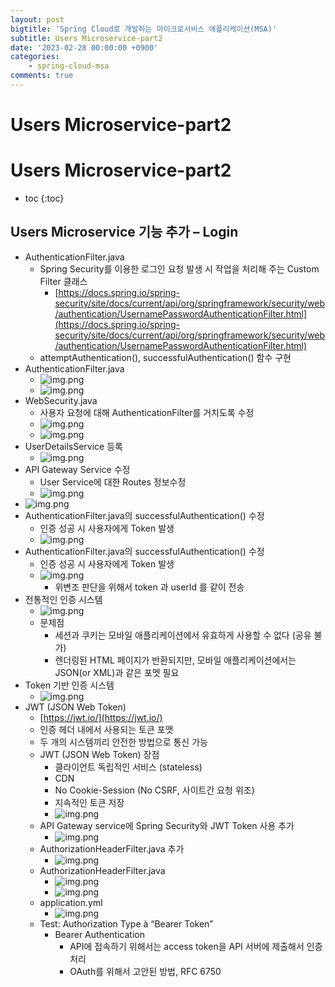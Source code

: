 ```yaml
---
layout: post
bigtitle: 'Spring Cloud로 개발하는 마이크로서비스 애플리케이션(MSA)'
subtitle: Users Microservice-part2
date: '2023-02-28 00:00:00 +0900'
categories:
    - spring-cloud-msa
comments: true
---
```


# Users Microservice-part2

# Users Microservice-part2
* toc
{:toc}

## Users Microservice 기능 추가 – Login
+ AuthenticationFilter.java
  + Spring Security를 이용한 로그인 요청 발생 시 작업을 처리해 주는 Custom Filter 클래스
    + [https://docs.spring.io/spring-security/site/docs/current/api/org/springframework/security/web/authentication/UsernamePasswordAuthenticationFilter.html](https://docs.spring.io/spring-security/site/docs/current/api/org/springframework/security/web/authentication/UsernamePasswordAuthenticationFilter.html)
  + attemptAuthentication(), successfulAuthentication() 함수 구현
+ AuthenticationFilter.java
  + ![img.png](../../../../assets/img/spring-cloud-msa/Users-Microservice-part2.png)
  + ![img.png](../../../../assets/img/spring-cloud-msa/Users-Microservice-part2-2.png)
+ WebSecurity.java
  + 사용자 요청에 대해 AuthenticationFilter를 거치도록 수정
  + ![img.png](../../../../assets/img/spring-cloud-msa/Users-Microservice-part2-3.png)
  + ![img.png](../../../../assets/img/spring-cloud-msa/Users-Microservice-part2-4.png)
+ UserDetailsService 등록
  + ![img.png](../../../../assets/img/spring-cloud-msa/Users-Microservice-part2-5.png)
+ API Gateway Service 수정
  + User Service에 대한 Routes 정보수정
  + ![img.png](../../../../assets/img/spring-cloud-msa/Users-Microservice-part2-6.png)
+ ![img.png](../../../../assets/img/spring-cloud-msa/Users-Microservice-part2-7.png)
+ AuthenticationFilter.java의 successfulAuthentication() 수정
  + 인증 성공 시 사용자에게 Token 발생
  + ![img.png](../../../../assets/img/spring-cloud-msa/Users-Microservice-part2-8.png)
+ AuthenticationFilter.java의 successfulAuthentication() 수정
  + 인증 성공 시 사용자에게 Token 발생
  + ![img.png](../../../../assets/img/spring-cloud-msa/Users-Microservice-part2-9.png)
    + 위변조 판단을 위해서 token 과 userId 를 같이 전송
+ 전통적인 인증 시스템
  + ![img.png](../../../../assets/img/spring-cloud-msa/Users-Microservice-part2-10.png)
  + 문제점
    + 세션과 쿠키는 모바일 애플리케이션에서 유효하게 사용할 수 없다 (공유 불가)
    + 렌더링된 HTML 페이지가 반환되지만, 모바일 애플리케이션에서는 JSON(or XML)과 같은 포멧 필요
+ Token 기반 인증 시스템
  + ![img.png](../../../../assets/img/spring-cloud-msa/Users-Microservice-part2-11.png)
+ JWT (JSON Web Token)
  + [https://jwt.io/](https://jwt.io/)
  + 인증 헤더 내에서 사용되는 토큰 포맷
  + 두 개의 시스템끼리 안전한 방법으로 통신 가능
  + JWT (JSON Web Token) 장점
    + 클라이언트 독립적인 서비스 (stateless)
    + CDN
    + No Cookie-Session (No CSRF, 사이트간 요청 위조)
    + 지속적인 토큰 저장
    + ![img.png](../../../../assets/img/spring-cloud-msa/Users-Microservice-part2-12.png)
  + API Gateway service에 Spring Security와 JWT Token 사용 추가
    + ![img.png](../../../../assets/img/spring-cloud-msa/Users-Microservice-part2-13.png)
  + AuthorizationHeaderFilter.java 추가
    + ![img.png](../../../../assets/img/spring-cloud-msa/Users-Microservice-part2-14.png)
  + AuthorizationHeaderFilter.java
    + ![img.png](../../../../assets/img/spring-cloud-msa/Users-Microservice-part2-15.png)
    + ![img.png](../../../../assets/img/spring-cloud-msa/Users-Microservice-part2-16.png)
  + application.yml
    + ![img.png](../../../../assets/img/spring-cloud-msa/Users-Microservice-part2-17.png)
  + Test: Authorization Type à “Bearer Token” 
    + Bearer Authentication
      + API에 접속하기 위해서는 access token을 API 서버에 제출해서 인증 처리
      + OAuth를 위해서 고안된 방법, RFC 6750
